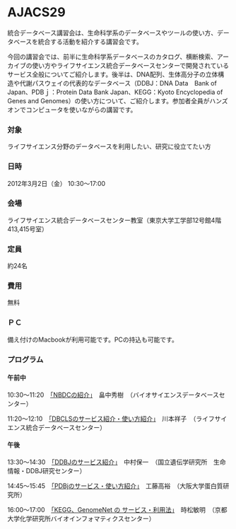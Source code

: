 # AJACS29
統合データベース講習会は、生命科学系のデータベースやツールの使い方、データベースを統合する活動を紹介する講習会です。

今回の講習会では、前半に生命科学系データベースのカタログ、横断検索、アーカイブの使い方やライフサイエンス統合データベースセンターで開発されているサービス全般についてご紹介します。後半は、DNA配列、生体高分子の立体構造や代謝パスウェイの代表的なデータベース（DDBJ：DNA Data　Bank of Japan、PDBｊ：Protein Data Bank Japan、KEGG：Kyoto Encyclopedia of Genes and Genomes）の使い方について、ご紹介します。参加者全員がハンズオンでコンピュータを使いながらの講習です。
### 対象
ライフサイエンス分野のデータベースを利用したい、研究に役立てたい方
### 日時
2012年3月2日（金） 10:30～17:00
### 会場
ライフサイエンス統合データベースセンター教室（東京大学工学部12号館4階413,415号室）
### 定員
約24名　
### 費用
無料
### ＰＣ
備え付けのMacbookが利用可能です。PCの持込も可能です。
### プログラム
#### 午前中
10:30～11:20　[「NBDCの紹介」](/01_hatanaka/)　畠中秀樹　（バイオサイエンスデータベースセンター）

11:20～12:10　[「DBCLSのサービス紹介・使い方紹介」](/02_kawamoto/)　川本祥子　（ライフサイエンス統合データベースセンター）

#### 午後
13:30～14:30　[「DDBJのサービス紹介」](/03_nakamura/)　中村保一　（国立遺伝学研究所　生命情報・DDBJ研究センター）

14:45～15:45　[「PDBjのサービス・使い方紹介」](/04_kudoh/)　工藤高裕　（大阪大学蛋白質研究所）

16:00～17:00　[「KEGG、GenomeNet の サービス・利用法」](/05_tokimatsu/)　時松敏明　（京都大学化学研究所バイオインフォマティクスセンター）
